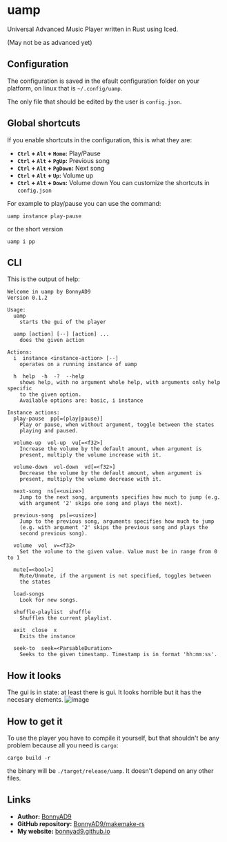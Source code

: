 # uamp
Universal Advanced Music Player written in Rust using Iced.

(May not be as advanced yet)

## Configuration
The configuration is saved in the efault configuration folder on your
platform, on linux that is `~/.config/uamp`.

The only file that should be edited by the user is `config.json`.

## Global shortcuts
If you enable shortcuts in the configuration, this is what they are:
- **`Ctrl` + `Alt` + `Home`:** Play/Pause
- **`Ctrl` + `Alt` + `PgUp`:** Previous song
- **`Ctrl` + `Alt` + `PgDown`:** Next song
- **`Ctrl` + `Alt` + `Up`:** Volume up
- **`Ctrl` + `Alt` + `Down`:** Volume down
You can customize the shortcuts in `config.json`

For example to play/pause you can use the command:
```
uamp instance play-pause
```
or the short version
```
uamp i pp
```

## CLI
This is the output of help:
```
Welcome in uamp by BonnyAD9
Version 0.1.2

Usage:
  uamp
    starts the gui of the player

  uamp [action] [--] [action] ...
    does the given action

Actions:
  i  instance <instance-action> [--]
    operates on a running instance of uamp

  h  help  -h  -?  --help
    shows help, with no argument whole help, with arguments only help specific
    to the given option.
    Available options are: basic, i instance

Instance actions:
  play-pause  pp[=(play|pause)]
    Play or pause, when without argument, toggle between the states
    playing and paused.

  volume-up  vol-up  vu[=<f32>]
    Increase the volume by the default amount, when argument is
    present, multiply the volume increase with it.

  volume-down  vol-down  vd[=<f32>]
    Decrease the volume by the default amount, when argument is
    present, multiply the volume decrease with it.

  next-song  ns[=<usize>]
    Jump to the next song, arguments specifies how much to jump (e.g.
    with argument '2' skips one song and plays the next).

  previous-song  ps[=<usize>]
    Jump to the previous song, arguments specifies how much to jump
    (e.g. with argument '2' skips the previous song and plays the
    second previous song).

  volume  vol  v=<f32>
    Set the volume to the given value. Value must be in range from 0 to 1

  mute[=<bool>]
    Mute/Unmute, if the argument is not specified, toggles between
    the states

  load-songs
    Look for new songs.

  shuffle-playlist  shuffle
    Shuffles the current playlist.

  exit  close  x
    Exits the instance

  seek-to  seek=<ParsableDuration>
    Seeks to the given timestamp. Timestamp is in format 'hh:mm:ss'.
```

## How it looks
The gui is in state: at least there is gui. It looks horrible but it has the
necesary elements.
![image](https://github.com/BonnyAD9/uamp/assets/46282097/02ec639c-9e5d-4c51-b831-e35a668bf53b)

## How to get it
To use the player you have to compile it yourself, but that shouldn't be any
problem because all you need is `cargo`:
```
cargo build -r
```
the binary will be `./target/release/uamp`. It doesn't depend on any other
files.

## Links
- **Author:** [BonnyAD9](https://github.com/BonnyAD9)
- **GitHub repository:** [BonnyAD9/makemake-rs](https://github.com/BonnyAD9/uamp)
- **My website:** [bonnyad9.github.io](https://bonnyad9.github.io/)
